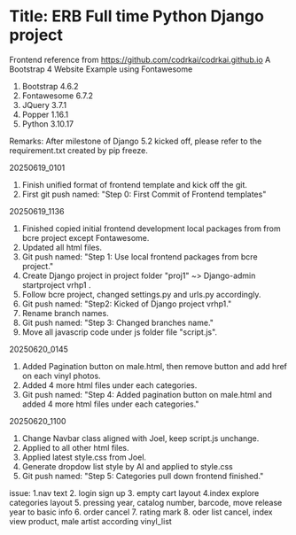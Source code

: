 # Title: ERB Full time Python Django project

Frontend reference from https://github.com/codrkai/codrkai.github.io
A Bootstrap 4 Website Example using Fontawesome

<!-- Initial Environment -->
1. Bootstrap 4.6.2
2. Fontawesome 6.7.2
3. JQuery 3.7.1
4. Popper 1.16.1
5. Python 3.10.17

Remarks: After milestone of Django 5.2 kicked off, please refer to the requirement.txt created by pip freeze.

<!-- Change log -->
20250619_0101
1. Finish unified format of frontend template and kick off the git.
2. First git push named: "Step 0: First Commit of Frontend templates"

20250619_1136
1. Finished copied initial frontend development local packages from from bcre project except Fontawesome.
2. Updated all html files.
3. Git push named: "Step 1: Use local frontend packages from bcre project."
4. Create Django project in project folder "proj1" ~> Django-admin startproject vrhp1 .
5. Follow bcre project, changed settings.py and urls.py accordingly.
6. Git push named: "Step2: Kicked of Django project vrhp1."
7. Rename branch names.
8. Git push named: "Step 3: Changed branches name."
9. Move all javascrip code under js folder file "script.js".

20250620_0145
1. Added Pagination button on male.html, then remove button and add href on each vinyl photos.
2. Added 4 more html files under each categories.
3. Git push named: "Step 4: Added pagination button on male.html and added 4 more html files under each categories."

20250620_1100
1. Change Navbar class aligned with Joel, keep script.js unchange.
2. Applied to all other html files.
3. Applied latest style.css from Joel.
4. Generate dropdow list style by AI and applied to style.css
5. Git push named: "Step 5: Categories pull down frontend finished."

issue:
1.nav text
2. login sign up
3. empty cart layout 
4.index explore categories layout 
5. pressing year, catalog number, barcode, move release year to basic info
6. order cancel
7. rating mark
8. oder list cancel, index view product, male artist according vinyl_list